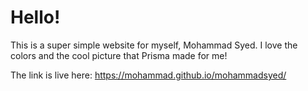 # Hello!

This is a super simple website for myself, Mohammad Syed. I love the colors and the cool picture that Prisma made for me! 

The link is live here: https://mohammad.github.io/mohammadsyed/
